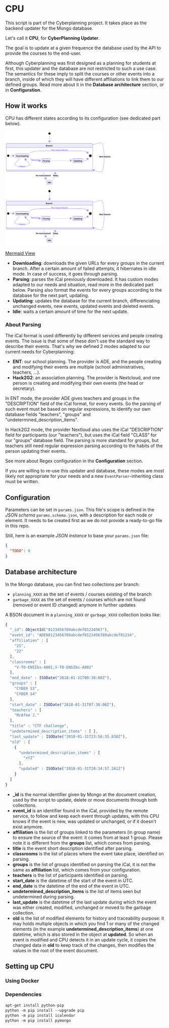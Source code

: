 # CPU

This script is part of the Cyberplanning project. It takes place as the backend updater for the Mongo database.

Let's call it **CPU**, for **CyberPlanning Updater**.

The goal is to update at a given frequence the database used by the API to provide the courses to the end-user.

Although Cyberplanning was first designed as a planning for students at first, this updater and the database are not restricted to such a use case. The semantics for these imply to split the courses or other events into a branch, inside of which they will have different affiliations to link them to our defined groups. Read more about it in the **Database architecture** section, or in **Configuration**.

## How it works

CPU has different states according to its configuration (see dedicated part below).

![Alt text](./docs/img/cpu-states.svg)
<img src="./docs/img/cpu-states.svg">

[Mermaid View](https://mermaidjs.github.io/mermaid-live-editor/#/view/eyJjb2RlIjoic3RhdGVEaWFncmFtXG5bKl0gLS0-IEJyYW5jaFxuc3RhdGUgQnJhbmNoIHtcblsqXSAtLT4gRG93bmxvYWRpbmdcbkRvd25sb2FkaW5nIC0tPiBEb3dubG9hZGluZyA6IEZhaWx1cmVcbkRvd25sb2FkaW5nIC0tPiBbKl0gOiBUb28gbWFueSBmYWlsdXJlc1xuRG93bmxvYWRpbmcgLS0-IFBhcnNpbmcgOiBTdWNjZXNzXG5QYXJzaW5nIC0tPiBVcGRhdGluZ1xuVXBkYXRpbmcgLS0-IFsqXVxufVxuQnJhbmNoIC0tPiBCcmFuY2g6IE5leHQgYnJhbmNoXG5CcmFuY2ggLS0-IElkbGU6IE5vIG1vcmUgYnJhbmNoXG5JZGxlIC0tPiBCcmFuY2g6IERlbGF5IiwibWVybWFpZCI6eyJ0aGVtZSI6ImRlZmF1bHQifX0)

- **Downloading**: downloads the given URLs for every groups in the current branch. After a certain amount of failed attempts, it hibernates in idle mode. In case of success, it goes through parsing.
- **Parsing**: parses the iCal previously downloaded. It has custom modes adapted to our needs and situation, read more in the dedicated part below. Parsing also format the events for every groups according to the database for the next part, updating.
- **Updating**: updates the database for the current branch, differenciating unchanged events, new events, updated events and deleted events.
- **Idle**: waits a certain amount of time for the next update.

### About Parsing

The iCal format is used differently by different services and people creating events. The issue is that some of these don't use the standard way to describe their events. That's why we defined 2 modes adapted to our current needs for Cyberplanning:

- **ENT**: our school planning. The provider is ADE, and the people creating and modifying their events are multiple (school administratives, teachers, ...).
- **Hack2G2**: an association planning. The provider is Nextcloud, and one person is creating and modifying their own events (the head or secretary).

In ENT mode, the provider ADE gives teachers and groups in the "DESCRIPTION" field of the iCal format, for every events. So the parsing of such event must be based on regular expressions, to identify our own database fields "teachers", "groups" and "undetermined_description_items".

In Hack2G2 mode, the provider Nextloud also uses the iCal "DESCRIPTION" field for participants (our "teachers"), but uses the iCal field "CLASS" for our "groups" database field. The parsing is more standard for groups, but teachers still need regular expression parsing according to the habits of the person updating their events.

See more about Regex configuration in the **Configuration** section.

If you are willing to re-use this updater and database, these modes are most likely not appropriate for your needs and a new `EventParser`-inheriting class must be written.

## Configuration

Parameters can be set in `params.json`. This file's scope is defined in the *JSON schema* `params.schema.json`, with a description for each node or element. It needs to be created first as we do not provide a ready-to-go file in this repo.

Still, here is an example *JSON instance* to base your `params.json` file:

```json
{
  "TODO": 0
}
```

## Database architecture

In the Mongo database, you can find two collections per branch:
- `planning_XXXX` as the set of events / courses existing of the branch
- `garbage_XXXX` as the set of events / courses which are not found (removed or event ID changed) anymore in further updates

A BSON document in a `planning_XXXX` or `garbage_XXXX` collection looks like:

```js
{
  "_id": ObjectId("0123456789abcdef01234567"),
  "event_id": "ADE60123456789abcdef0123456789abcdef01234",
  "affiliation" : [
    "21",
    "22"
  ],
  "classrooms" : [
    "V-TO-ENSIbs-A001,V-TO-ENSIbs-A002"
  ],
  "end_date" : ISODate("2018-01-31T09:30:00Z"),
  "groups" : [
    "CYBER S3",
    "CYBER S4"
  ],
  "start_date" : ISODate("2018-01-31T07:30:00Z"),
  "teachers" : [
    "McAfee J."
  ],
  "title" : "CTF challenge",
  "undetermined_description_items" : [ ],
  "last_update" : ISODate("2018-01-31T23:56:35.838Z"),
  "old" : [
    {
      "undetermined_description_items" : [
        "xYZ"
      ],
      "updated" : ISODate("2018-01-31T20:34:57.261Z")
    }
  ]
}
```

- **\_id** is the normal identifier given by Mongo at the document creation, used by the script to update, delete or move documents through both collections.
- **event_id** is an identifier found in the iCal, provided by the remote service, to follow and keep each event through updates, with this CPU knows if the event is new, was updated or unchanged, or if it doesn't exist anymore.
- **affiliation** is the list of groups linked to the parameters (in group name) to ensure the source of the event: it comes from at least 1 group. Please note it is different from the **groups** list, which comes from parsing.
- **title** is the event short description identified after parsing.
- **classrooms** is the list of places where the event take place, identified on parsing.
- **groups** is the list of groups identified on parsing the iCal, it is not the same as **affiliation** list, which comes from your configuration.
- **teachers** is the list of participants identified on parsing.
- **start_date** is the datetime of the start of the event in UTC.
- **end_date** is the datetime of the end of the event in UTC.
- **undetermined_description_items** is the list of items seen but undetermined during parsing.
- **last_update** is the datetime of the last update during which the event was either created, modified, unchanged or moved to the garbage collection.
- **old** is the list of modified elements for history and traceability purpose: it may holds multiple objects in which you find 1 or many of the changed elements (in the example **undetermined_description_items**) at one datetime, which is also stored in the object at **updated**. So when an event is modified and CPU detects it in an update cycle, it copies the changed data in **old** to keep track of the changes, then modifies the values in the root of the event document.

## Setting up CPU

### Using Docker



### Dependencies
```shell
apt-get install python-pip
python -m pip install --upgrade pip
python -m pip install icalendar
python -m pip install pymongo
```
